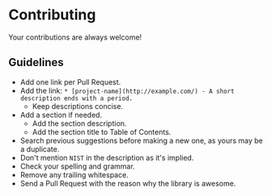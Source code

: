 # Contributing

Your contributions are always welcome!

## Guidelines

* Add one link per Pull Request.
* Add the link: `* [project-name](http://example.com/) - A short description ends with a period.`
    * Keep descriptions concise.
* Add a section if needed.
    * Add the section description.
    * Add the section title to Table of Contents.
* Search previous suggestions before making a new one, as yours may be a duplicate.
* Don't mention `NIST` in the description as it's implied.
* Check your spelling and grammar.
* Remove any trailing whitespace.
* Send a Pull Request with the reason why the library is awesome.
